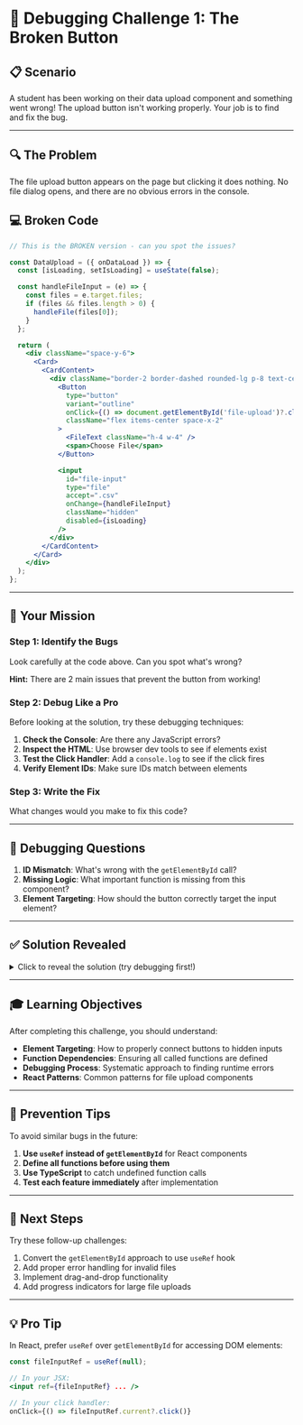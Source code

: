 # 🐛 Debugging Challenge 1: The Broken Button

## 📋 Scenario
A student has been working on their data upload component and something went wrong! The upload button isn't working properly. Your job is to find and fix the bug.

---

## 🔍 The Problem
The file upload button appears on the page but clicking it does nothing. No file dialog opens, and there are no obvious errors in the console.

## 💻 Broken Code
```jsx
// This is the BROKEN version - can you spot the issues?

const DataUpload = ({ onDataLoad }) => {
  const [isLoading, setIsLoading] = useState(false);

  const handleFileInput = (e) => {
    const files = e.target.files;
    if (files && files.length > 0) {
      handleFile(files[0]);
    }
  };

  return (
    <div className="space-y-6">
      <Card>
        <CardContent>
          <div className="border-2 border-dashed rounded-lg p-8 text-center">
            <Button
              type="button"
              variant="outline"
              onClick={() => document.getElementById('file-upload')?.click()}
              className="flex items-center space-x-2"
            >
              <FileText className="h-4 w-4" />
              <span>Choose File</span>
            </Button>

            <input
              id="file-input"
              type="file"
              accept=".csv"
              onChange={handleFileInput}
              className="hidden"
              disabled={isLoading}
            />
          </div>
        </CardContent>
      </Card>
    </div>
  );
};
```

---

## 🎯 Your Mission

### Step 1: Identify the Bugs
Look carefully at the code above. Can you spot what's wrong?

**Hint:** There are 2 main issues that prevent the button from working!

### Step 2: Debug Like a Pro
Before looking at the solution, try these debugging techniques:

1. **Check the Console**: Are there any JavaScript errors?
2. **Inspect the HTML**: Use browser dev tools to see if elements exist
3. **Test the Click Handler**: Add a `console.log` to see if the click fires
4. **Verify Element IDs**: Make sure IDs match between elements

### Step 3: Write the Fix
What changes would you make to fix this code?

---

## 🤔 Debugging Questions

1. **ID Mismatch**: What's wrong with the `getElementById` call?
2. **Missing Logic**: What important function is missing from this component?
3. **Element Targeting**: How should the button correctly target the input element?

---

## ✅ Solution Revealed

<details>
<summary>Click to reveal the solution (try debugging first!)</summary>

### 🐛 Bug #1: ID Mismatch
```jsx
// BROKEN: Button looks for 'file-upload'
onClick={() => document.getElementById('file-upload')?.click()}

// But input has id 'file-input'
<input id="file-input" ... />

// FIX: Make IDs match
onClick={() => document.getElementById('file-input')?.click()}
```

### 🐛 Bug #2: Missing Function
The `handleFile` function is called but never defined! This would cause a runtime error.

```jsx
// ADD: The missing function
const handleFile = async (file) => {
  setIsLoading(true);
  try {
    // Add file processing logic here
    console.log('Processing file:', file.name);
    // ... file processing code
  } catch (error) {
    console.error('File processing failed:', error);
  } finally {
    setIsLoading(false);
  }
};
```

### ✅ Complete Fixed Code
```jsx
const DataUpload = ({ onDataLoad }) => {
  const [isLoading, setIsLoading] = useState(false);

  const handleFile = async (file) => {
    setIsLoading(true);
    try {
      const text = await file.text();
      // Process CSV data here...
      onDataLoad(processedData, file.name);
    } catch (error) {
      console.error('File processing failed:', error);
    } finally {
      setIsLoading(false);
    }
  };

  const handleFileInput = (e) => {
    const files = e.target.files;
    if (files && files.length > 0) {
      handleFile(files[0]);
    }
  };

  return (
    <div className="space-y-6">
      <Card>
        <CardContent>
          <div className="border-2 border-dashed rounded-lg p-8 text-center">
            <Button
              type="button"
              variant="outline"
              onClick={() => document.getElementById('file-input')?.click()}
              className="flex items-center space-x-2"
            >
              <FileText className="h-4 w-4" />
              <span>Choose File</span>
            </Button>

            <input
              id="file-input"
              type="file"
              accept=".csv"
              onChange={handleFileInput}
              className="hidden"
              disabled={isLoading}
            />
          </div>
        </CardContent>
      </Card>
    </div>
  );
};
```

</details>

---

## 🎓 Learning Objectives

After completing this challenge, you should understand:

- **Element Targeting**: How to properly connect buttons to hidden inputs
- **Function Dependencies**: Ensuring all called functions are defined
- **Debugging Process**: Systematic approach to finding runtime errors
- **React Patterns**: Common patterns for file upload components

---

## 🔧 Prevention Tips

To avoid similar bugs in the future:

1. **Use `useRef` instead of `getElementById`** for React components
2. **Define all functions before using them**
3. **Use TypeScript** to catch undefined function calls
4. **Test each feature immediately** after implementation

---

## 🚀 Next Steps

Try these follow-up challenges:
1. Convert the `getElementById` approach to use `useRef` hook
2. Add proper error handling for invalid files
3. Implement drag-and-drop functionality
4. Add progress indicators for large file uploads

---

## 💡 Pro Tip
In React, prefer `useRef` over `getElementById` for accessing DOM elements:

```jsx
const fileInputRef = useRef(null);

// In your JSX:
<input ref={fileInputRef} ... />

// In your click handler:
onClick={() => fileInputRef.current?.click()}
```